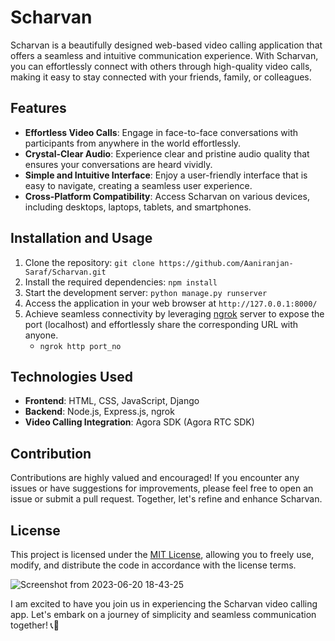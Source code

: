 # Scharvan

Scharvan is a beautifully designed web-based video calling application that offers a seamless and intuitive communication experience. With Scharvan, you can effortlessly connect with others through high-quality video calls, making it easy to stay connected with your friends, family, or colleagues.

## Features

- **Effortless Video Calls**: Engage in face-to-face conversations with participants from anywhere in the world effortlessly.
- **Crystal-Clear Audio**: Experience clear and pristine audio quality that ensures your conversations are heard vividly.
- **Simple and Intuitive Interface**: Enjoy a user-friendly interface that is easy to navigate, creating a seamless user experience.
- **Cross-Platform Compatibility**: Access Scharvan on various devices, including desktops, laptops, tablets, and smartphones.


## Installation and Usage

1. Clone the repository: `git clone https://github.com/Aaniranjan-Saraf/Scharvan.git`
2. Install the required dependencies: `npm install`
3. Start the development server: `python manage.py runserver`
4. Access the application in your web browser at `http://127.0.0.1:8000/`
5. Achieve seamless connectivity by leveraging [ngrok]([url](https://ngrok.com/download)) server to expose the port (localhost) and effortlessly share the corresponding URL with anyone.
    - `ngrok http port_no `

## Technologies Used

- **Frontend**: HTML, CSS, JavaScript, Django
- **Backend**: Node.js, Express.js, ngrok
- **Video Calling Integration**: Agora SDK (Agora RTC SDK)

## Contribution

Contributions are highly valued and encouraged! If you encounter any issues or have suggestions for improvements, please feel free to open an issue or submit a pull request. Together, let's refine and enhance Scharvan.

## License

This project is licensed under the [MIT License](https://opensource.org/licenses/MIT), allowing you to freely use, modify, and distribute the code in accordance with the license terms.


![Screenshot from 2023-06-20 18-43-25](https://github.com/Aaniranjan-Saraf/Scharvan/assets/97801096/8ceba698-2cc7-4add-b7e4-e58bcd1b3915)


I am excited to have you join us in experiencing the Scharvan video calling app. Let's embark on a journey of simplicity and seamless communication together! 📞🌟

